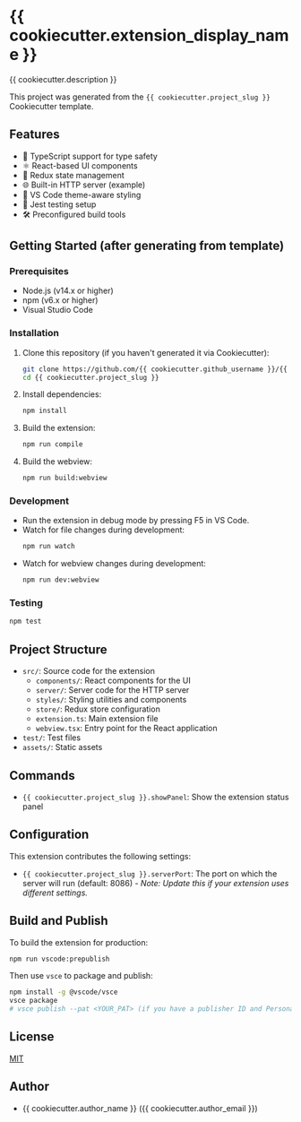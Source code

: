 # {{ cookiecutter.extension_display_name }}

{{ cookiecutter.description }}

This project was generated from the `{{ cookiecutter.project_slug }}` Cookiecutter template.

## Features

- 🚀 TypeScript support for type safety
- ⚛️ React-based UI components
- 🔄 Redux state management
- 🌐 Built-in HTTP server (example)
- 🎨 VS Code theme-aware styling
- 🧪 Jest testing setup
- 🛠️ Preconfigured build tools

## Getting Started (after generating from template)

### Prerequisites

- Node.js (v14.x or higher)
- npm (v6.x or higher)
- Visual Studio Code

### Installation

1. Clone this repository (if you haven't generated it via Cookiecutter):
   ```bash
   git clone https://github.com/{{ cookiecutter.github_username }}/{{ cookiecutter.project_slug }}.git {{ cookiecutter.project_slug }}
   cd {{ cookiecutter.project_slug }}
   ```

2. Install dependencies:
   ```bash
   npm install
   ```

3. Build the extension:
   ```bash
   npm run compile
   ```

4. Build the webview:
   ```bash
   npm run build:webview
   ```

### Development

- Run the extension in debug mode by pressing F5 in VS Code.
- Watch for file changes during development:
  ```bash
  npm run watch
  ```
- Watch for webview changes during development:
  ```bash
  npm run dev:webview
  ```

### Testing

```bash
npm test
```

## Project Structure

- `src/`: Source code for the extension
  - `components/`: React components for the UI
  - `server/`: Server code for the HTTP server
  - `styles/`: Styling utilities and components
  - `store/`: Redux store configuration
  - `extension.ts`: Main extension file
  - `webview.tsx`: Entry point for the React application
- `test/`: Test files
- `assets/`: Static assets

## Commands

- `{{ cookiecutter.project_slug }}.showPanel`: Show the extension status panel

## Configuration

This extension contributes the following settings:

- `{{ cookiecutter.project_slug }}.serverPort`: The port on which the server will run (default: 8086) - *Note: Update this if your extension uses different settings.*

## Build and Publish

To build the extension for production:

```bash
npm run vscode:prepublish
```

Then use `vsce` to package and publish:
```bash
npm install -g @vscode/vsce
vsce package
# vsce publish --pat <YOUR_PAT> (if you have a publisher ID and Personal Access Token)
```

## License

[MIT](LICENSE) <!-- Make sure you have a LICENSE file -->

## Author

- {{ cookiecutter.author_name }} ({{ cookiecutter.author_email }})
